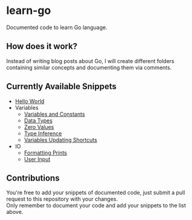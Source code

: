 # learn-go

Documented code to learn Go language.

## How does it work?

Instead of writing blog posts about Go, I will create different folders containing similar concepts and documenting them via comments.<br/>

## Currently Available Snippets

- [Hello World](./hello-world/hello-world.go)
- Variables
  - [Variables and Constants](./variables/variables-and-constants.go)
  - [Data Types](./variables/data-types.go)
  - [Zero Values](./variables/zero-values.go)
  - [Type Inference](./variables/inferring-types.go)
  - [Variables Updating Shortcuts](./variables/var-update-shortcuts.go)
- IO
  - [Formatting Prints](./io/formatting-prints.go)
  - [User Input](./io/user-input.go)

## Contributions

You're free to add your snippets of documented code, just submit a pull request to this repository with your changes. <br />
Only remember to document your code and add your snippets to the list above.
